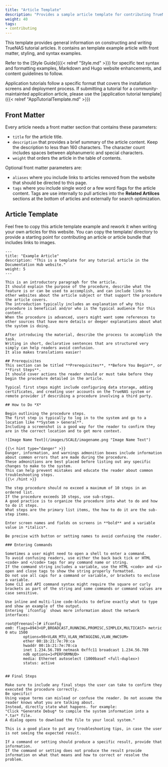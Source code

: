 ```yaml
---
title: "Article Template"
description: "Provides a sample article template for contributing TrueNAS documentation."
weight: 40
tags:
- contributing
---
```


This template provides general information on constructing and writing TrueNAS tutorial articles.
It contains an template example article with front matter, styling, and syntax examples.

Refer to the [Style Guide]({{< relref "Style.md" >}}) for specific text syntax and formatting examples, Markdown and Hugo website enhancements, and content guidelines to follow.

Application tutorials follow a specific format that covers the installation screens and deployment process.
If submitting a tutorial for a community-maintainted application article, please use the [application tutorial template]({{< relref "AppTutorialTemplate.md" >}})

## Front Matter
Every article needs a front matter section that contains these parameters:
* `title` for the article title.
* `description` that provides a brief summary of the article content.
  Keep the description to less than 160 characters. The character count includes spaces between alphanumeric and special characters.
* `weight` that orders the article in the table of contents.

Optional front matter parameters are:
* `aliases` where you include links to articles removed from the website that should be directed to this page.
* `tags` where you include single word or a few word flags for the article content.
  Tags are use internally to pull articles into the **Related Artilces** sections at the bottom of articles and externally for search optimization.

## Article Template
Feel free to copy this article template example and rework it when writing your own articles for this website.
You can copy the <file>template/</file> directory to provide a starting point for contributing an article or article bundle that includes links to images.
```
---
title: "Example Article"
description: "This is a template for any tutorial article in the Documentation Hub website."
weight: 5
---

This is an introductory paragraph for the article.
It should explain the purpose of the procedure, describe what the feature is or can be used to accomplish, and can include links to other websites about the article subject or that support the procedure the article covers.
The introduction typically includes an explanation of why this procedure is beneficial and/or who is the typical audience for this content.
When the procedure is advanced, users might want some references to other sources that have more details or deeper explanations about what the system is doing.

After introducing the material, describe the process to accomplish the task.
Writing in short, declarative sentences that are structured very simply can help readers avoid confusion.
It also makes translations easier!

## Prerequisites
This section can be titled **Prerequisites**, **Before You Begin**, or **First Steps**.
It should cover actions the reader should or must take before they begin the procedure detailed in the article.

Typical first steps might include configuring data storage, adding certificates, and creating user accounts on the TrueNAS system or remote provider if describing a procedure involving a third party.

## How to Do *X*

Begin outlining the procedure steps.
The first step is typically to log in to the system and go to a location like **System > General**.
Including a screenshot is a good way for the reader to confirm they are in the correct location and to get more context.

![Image Name Text](/images/SCALE/imagename.png "Image Name Text")

{{\< hint type="danger" >}}
Danger, information, and warnings admonition boxes include information about common errors that are made during the procedure.
These admonitions are best placed before listing out any specific changes to make to the system.
This can help prevent mistakes and educate the reader about common troubleshooting steps.
{{\< /hint >}}

The step procedure should no exceed a maximum of 10 steps in an ordered list.
If the procedure exceeds 10 steps, use sub-steps.
A good practice is to organize the procedure into what to do and how to do it steps.
What steps are the primary list items, the how to do it are the sub-step items.

Enter screen names and fields on screens in **bold** and a variable value in *italics*.

Be precise with button or setting names to avoid confusing the reader.

### Entering Commands

Sometimes a user might need to open a shell to enter a command.
To avoid confusing readers, use either the back back tick or HTML <code> and </code> tags for any command name or string.
If the command string includes a variable, use the HTML <code> and <i> open and close tags to show the string properly formatted.
Do not use all caps for a command or variable, or brackets to enclose a variable.
Some CLI and API command syntax might require the square or curly brackets as part of the string and some commands or command values are case sensitive.

Use inline and multi-line code-blocks to define exactly what to type and show an example of the output.
Entering `ifconfig` shows more information about the network interfaces:
```
```
root@freenas[~]# ifconfig
em0: flags=8943<UP,BROADCAST,RUNNING,PROMISC,SIMPLEX,MULTICAST> metric 0 mtu 1500
        options=98<VLAN_MTU,VLAN_HWTAGGING,VLAN_HWCSUM>
        ether 00:1b:21:7e:70:ca
        hwaddr 00:1b:21:7e:70:ca
        inet 1.234.56.789 netmask 0xffc11 broadcast 1.234.56.789
        nd6 options=1<PERFORMNUD>
        media: Ethernet autoselect (1000baseT <full-duplex>)
        status: active
```
```

## Final Steps

Make sure to include any final steps the user can take to confirm they executed the procedure correctly.
Be specific!
Using vague terms can mislead or confuse the reader. Do not assume the reader knows what you are talking about. 
Instead, directly state what happens. for example:
"Click *Generate Debug* to compile the system information into a *.tar* file.
A dialog opens to download the file to your local system."

This is a good place to put any troubleshooting tips, in case the user is not seeing the expected result.

If a command or setting should produce a specific result, provide that information.
If the command or setting does not produce the result provide information on what that means and how to correct or resolve the problem.

```
